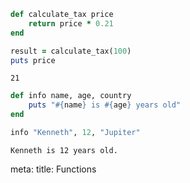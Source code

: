 ```ruby
def calculate_tax price
    return price * 0.21
end

result = calculate_tax(100)
puts price
```
```
21
```

```ruby
def info name, age, country
	puts "#{name} is #{age} years old"
end

info "Kenneth", 12, "Jupiter" 
```
```
Kenneth is 12 years old.
```

<route lang="yaml">
meta:
  title: Functions
</route>
